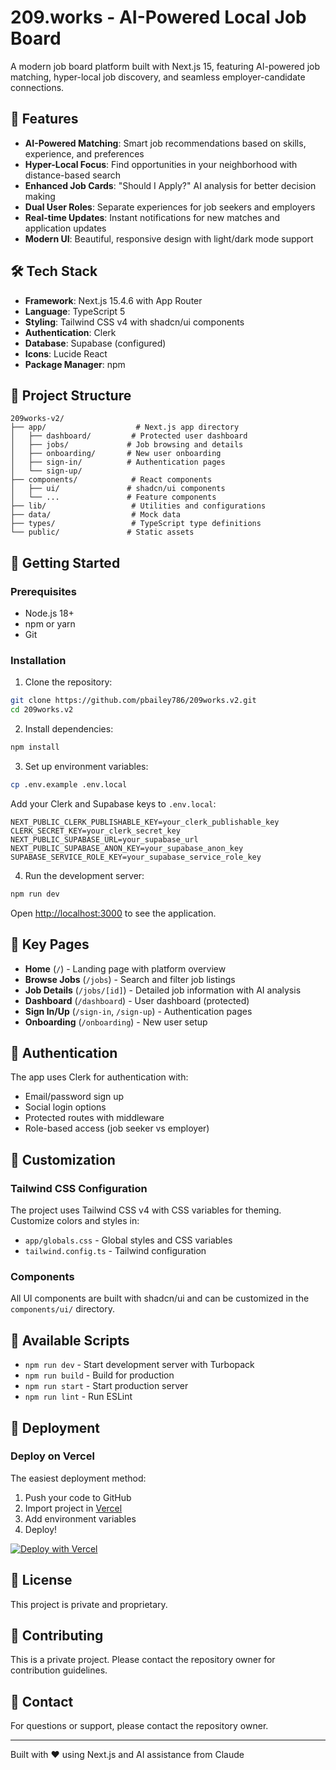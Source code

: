 # 209.works - AI-Powered Local Job Board

A modern job board platform built with Next.js 15, featuring AI-powered job matching, hyper-local job discovery, and seamless employer-candidate connections.

## 🚀 Features

- **AI-Powered Matching**: Smart job recommendations based on skills, experience, and preferences
- **Hyper-Local Focus**: Find opportunities in your neighborhood with distance-based search
- **Enhanced Job Cards**: "Should I Apply?" AI analysis for better decision making
- **Dual User Roles**: Separate experiences for job seekers and employers
- **Real-time Updates**: Instant notifications for new matches and application updates
- **Modern UI**: Beautiful, responsive design with light/dark mode support

## 🛠️ Tech Stack

- **Framework**: Next.js 15.4.6 with App Router
- **Language**: TypeScript 5
- **Styling**: Tailwind CSS v4 with shadcn/ui components
- **Authentication**: Clerk
- **Database**: Supabase (configured)
- **Icons**: Lucide React
- **Package Manager**: npm

## 📁 Project Structure

```
209works-v2/
├── app/                    # Next.js app directory
│   ├── dashboard/         # Protected user dashboard
│   ├── jobs/             # Job browsing and details
│   ├── onboarding/       # New user onboarding
│   ├── sign-in/          # Authentication pages
│   └── sign-up/
├── components/            # React components
│   ├── ui/               # shadcn/ui components
│   └── ...               # Feature components
├── lib/                   # Utilities and configurations
├── data/                  # Mock data
├── types/                 # TypeScript type definitions
└── public/               # Static assets
```

## 🚦 Getting Started

### Prerequisites

- Node.js 18+ 
- npm or yarn
- Git

### Installation

1. Clone the repository:
```bash
git clone https://github.com/pbailey786/209works.v2.git
cd 209works.v2
```

2. Install dependencies:
```bash
npm install
```

3. Set up environment variables:
```bash
cp .env.example .env.local
```

Add your Clerk and Supabase keys to `.env.local`:
```env
NEXT_PUBLIC_CLERK_PUBLISHABLE_KEY=your_clerk_publishable_key
CLERK_SECRET_KEY=your_clerk_secret_key
NEXT_PUBLIC_SUPABASE_URL=your_supabase_url
NEXT_PUBLIC_SUPABASE_ANON_KEY=your_supabase_anon_key
SUPABASE_SERVICE_ROLE_KEY=your_supabase_service_role_key
```

4. Run the development server:
```bash
npm run dev
```

Open [http://localhost:3000](http://localhost:3000) to see the application.

## 📱 Key Pages

- **Home** (`/`) - Landing page with platform overview
- **Browse Jobs** (`/jobs`) - Search and filter job listings
- **Job Details** (`/jobs/[id]`) - Detailed job information with AI analysis
- **Dashboard** (`/dashboard`) - User dashboard (protected)
- **Sign In/Up** (`/sign-in`, `/sign-up`) - Authentication pages
- **Onboarding** (`/onboarding`) - New user setup

## 🔐 Authentication

The app uses Clerk for authentication with:
- Email/password sign up
- Social login options
- Protected routes with middleware
- Role-based access (job seeker vs employer)

## 🎨 Customization

### Tailwind CSS Configuration
The project uses Tailwind CSS v4 with CSS variables for theming. Customize colors and styles in:
- `app/globals.css` - Global styles and CSS variables
- `tailwind.config.ts` - Tailwind configuration

### Components
All UI components are built with shadcn/ui and can be customized in the `components/ui/` directory.

## 📝 Available Scripts

- `npm run dev` - Start development server with Turbopack
- `npm run build` - Build for production
- `npm run start` - Start production server
- `npm run lint` - Run ESLint

## 🚀 Deployment

### Deploy on Vercel

The easiest deployment method:

1. Push your code to GitHub
2. Import project in [Vercel](https://vercel.com)
3. Add environment variables
4. Deploy!

[![Deploy with Vercel](https://vercel.com/button)](https://vercel.com/new/clone?repository-url=https://github.com/pbailey786/209works.v2)

## 📄 License

This project is private and proprietary.

## 🤝 Contributing

This is a private project. Please contact the repository owner for contribution guidelines.

## 📧 Contact

For questions or support, please contact the repository owner.

---

Built with ❤️ using Next.js and AI assistance from Claude